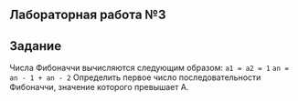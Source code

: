 ## Лабораторная работа №3

## Задание

Числа Фибоначчи вычисляются следующим образом: 
`а1 = а2 = 1` 
`аn = an - 1 + an - 2` 
Определить первое число последовательности Фибоначчи, значение которого превышает А.
